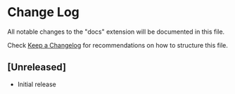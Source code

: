 # Change Log

All notable changes to the "docs" extension will be documented in this file.

Check [Keep a Changelog](http://keepachangelog.com/) for recommendations on how to structure this
file.

## [Unreleased]

- Initial release
